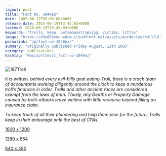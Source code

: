 ```yaml
---
layout: post
title: "Fact No. 1040ez"
date: 2005-08-12T05:00:00+0000
release_date: 2015-06-19T13:45:03+0000
lastmod: 2015-06-19T13:45:03+0000
keywords: "trolls, keep, aetsmousetrapxjpg, victims, little"
image: "https://d3e878vmunx8cm.cloudfront.net/assets/murderiustrollFull.jpg"
permalink: "/p/fact-no-1040ez/"
summary: "Originally published Friday August, 12th 2005"
category: publications
hashtag: "#axisofstevil_fact-no-1040ez"
---
```


[id_1]: https://d3e878vmunx8cm.cloudfront.net/assets/murderiustrollFull.jpg "187Troll"
![187Troll][id_1]

*It is written, behind every evil-billy goat eating-Troll, there is a crack team of accountants working diligently around the clock to keep a murderous troll’s finances in order. Trolls and other ancient races are considered exempt from the laws of man. Thusly, any Deaths or Property Damage caused by trolls attacks leave victims with little recourse beyond filling an insurance claim.* 

*To keep track of all their plundering and help them plan for the future, Trolls keep in their entourage only the best of CPAs.*

[1600 x 1200](https://d3e878vmunx8cm.cloudfront.net/assets/mousetrap1600x1200.jpg "1600 x 1200")
  
[1280 x 854](https://d3e878vmunx8cm.cloudfront.net/assets/mousetrap1280x854.jpg "1280 x 854")

[640 x 480](https://d3e878vmunx8cm.cloudfront.net/assets/mousetrap640x480.jpg "640 x 480")
